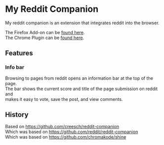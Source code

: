 # My Reddit Companion

My reddit companion is an extension that integrates reddit into the browser.  

The Firefox Add-on can be [found here](https://addons.mozilla.org/en-US/firefox/addon/my-reddit-companion).  
The Chrome Plugin can be [found here](https://chrome.google.com/webstore/detail/my-reddit-companion/ghkmgdhpbkijdnnhodlejkbpehnkoglf).

## Features

### Info bar

Browsing to pages from reddit opens an information bar at the top of the page.  
The bar shows the current score and title of the page submission on reddit and  
makes it easy to vote, save the post, and view comments.

## History
Based on https://github.com/creesch/reddit-companion  
Which was based on https://github.com/reddit/reddit-companion  
Which was based on https://github.com/chromakode/shine